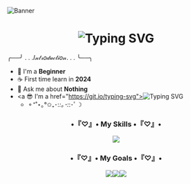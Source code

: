 ![Banner](https://github.com/Haihaay/Haihaay/blob/main/Tak%20berjudul264_20250118090541.png)

<h1 align="center"><img src="https://readme-typing-svg.demolab.com?font=Shadows+Into+Light&size=34&letterSpacing=.4rem&duration=3000&pause=1000&center=true&width=435&lines=Hi+hi+cutie+%F0%9F%91%8B;Welcome+here+%E3%80%82%E3%80%82%E3%80%82%E3%80%82" alt="Typing SVG" /></a></h1>

╭──╯ . . .𝐼𝓃𝓉𝓇𝑜𝒹𝓊𝒸𝓉𝒾𝑜𝓃. . . ╰──╮
 - 🌱 I'm a **Beginner**
 - ☕ First time learn in **2024**
 - 💬 Ask me about **Nothing**
 - <a 😎 I'm a  href="https://git.io/typing-svg"><img src="https://readme-typing-svg.demolab.com?font=Chakra+Petch&size=12&letterSpacing=.7rem&duration=3000&pause=1000&width=435&lines=Web+Designer+;Web+Developer;Bot+Discord+Developer+;Game+Developer+(soon)" alt="Typing SVG" /></a>
   - ⚬⁺˚⋆｡°✩₊･:*:｡･:*:･ﾟ☽</h5>


<p align="left">
</p>

<div>
<h3 align="center">•『♡』• My Skills •『♡』•</h3>

<p align="center">
  <a href="https://skillicons.dev">
    <img src="https://skillicons.dev/icons?i=html,css,js,figma,php,laravel,mysql,python" />
  </a>
</p>
</div>

<h3 align="center">•『♡』• My Goals •『♡』•</h3>

<div align="center"><a href="#"><img src="https://img.shields.io/badge/-Unreal%20Engine-313131?style=for-the-badge&logo=unreal-engine&logoColor=white"><img src="https://img.shields.io/badge/Unity-100000?style=for-the-badge&logo=unity&logoColor=white"><img src="https://img.shields.io/badge/C%2B%2B-00599C?style=for-the-badge&logo=c%2B%2B&logoColor=white"></div>